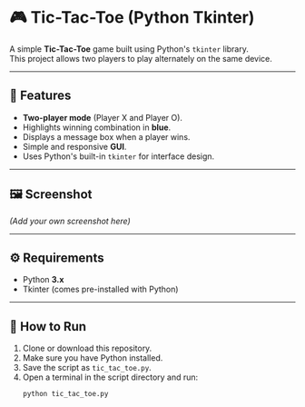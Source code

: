 # 🎮 Tic-Tac-Toe (Python Tkinter)

A simple **Tic-Tac-Toe** game built using Python's `tkinter` library.  
This project allows two players to play alternately on the same device.

---

## 📌 Features
- **Two-player mode** (Player X and Player O).
- Highlights winning combination in **blue**.
- Displays a message box when a player wins.
- Simple and responsive **GUI**.
- Uses Python's built-in `tkinter` for interface design.

---

## 🖼️ Screenshot
*(Add your own screenshot here)*

---

## ⚙️ Requirements
- Python **3.x**  
- Tkinter (comes pre-installed with Python)

---

## 🚀 How to Run
1. Clone or download this repository.
2. Make sure you have Python installed.
3. Save the script as `tic_tac_toe.py`.
4. Open a terminal in the script directory and run:
   ```bash
   python tic_tac_toe.py
